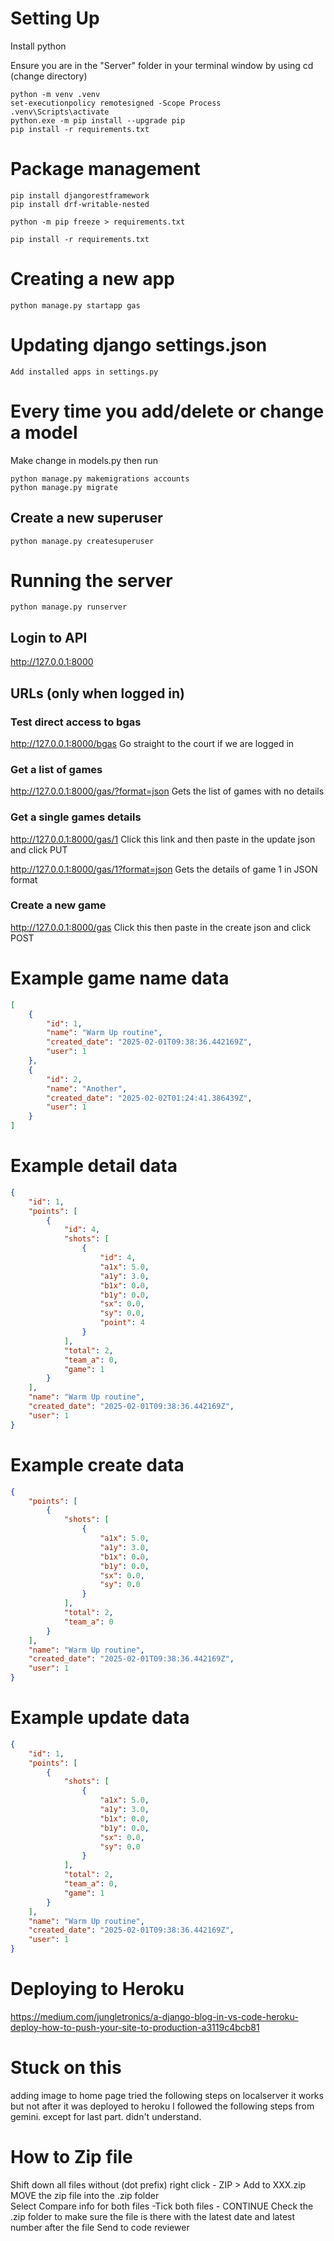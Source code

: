 # Setting Up
Install python

Ensure you are in the "Server" folder in your terminal window by using cd (change directory)

```shell
python -m venv .venv
set-executionpolicy remotesigned -Scope Process
.venv\Scripts\activate
python.exe -m pip install --upgrade pip
pip install -r requirements.txt
```

# Package management
```shell
pip install djangorestframework
pip install drf-writable-nested
```

```shell
python -m pip freeze > requirements.txt
```

```shell
pip install -r requirements.txt
```

# Creating a new app

```shell
python manage.py startapp gas
```

# Updating django settings.json

    Add installed apps in settings.py

# Every time you add/delete or change a model

Make change in models.py then run

```shell
python manage.py makemigrations accounts
python manage.py migrate
```

## Create a new superuser

```shell
python manage.py createsuperuser
```

# Running the server
```shell
python manage.py runserver
```

## Login to API

<http://127.0.0.1:8000>

## URLs (only when logged in)

### Test direct access to bgas

<http://127.0.0.1:8000/bgas>
Go straight to the court if we are logged in

### Get a list of games

<http://127.0.0.1:8000/gas/?format=json>
Gets the list of games with no details

### Get a single games details

<http://127.0.0.1:8000/gas/1>
Click this link and then paste in the update json and click PUT

<http://127.0.0.1:8000/gas/1?format=json>
Gets the details of game 1 in JSON format

### Create a new game

<http://127.0.0.1:8000/gas>
Click this then paste in the create json and click POST 

# Example game name data

```json
[
    {
        "id": 1,
        "name": "Warm Up routine",
        "created_date": "2025-02-01T09:38:36.442169Z",
        "user": 1
    },
    {
        "id": 2,
        "name": "Another",
        "created_date": "2025-02-02T01:24:41.386439Z",
        "user": 1
    }
]
```

# Example detail data

```json
{
    "id": 1,
    "points": [
        {
            "id": 4,
            "shots": [
                {
                    "id": 4,
                    "a1x": 5.0,
                    "a1y": 3.0,
                    "b1x": 0.0,
                    "b1y": 0.0,
                    "sx": 0.0,
                    "sy": 0.0,
                    "point": 4
                }
            ],
            "total": 2,
            "team_a": 0,
            "game": 1
        }
    ],
    "name": "Warm Up routine",
    "created_date": "2025-02-01T09:38:36.442169Z",
    "user": 1
}
```

# Example create data

```json
{
    "points": [
        {
            "shots": [
                {
                    "a1x": 5.0,
                    "a1y": 3.0,
                    "b1x": 0.0,
                    "b1y": 0.0,
                    "sx": 0.0,
                    "sy": 0.0
                }
            ],
            "total": 2,
            "team_a": 0
        }
    ],
    "name": "Warm Up routine",
    "created_date": "2025-02-01T09:38:36.442169Z",
    "user": 1
}
```

# Example update data

```json
{
    "id": 1,
    "points": [
        {
            "shots": [
                {
                    "a1x": 5.0,
                    "a1y": 3.0,
                    "b1x": 0.0,
                    "b1y": 0.0,
                    "sx": 0.0,
                    "sy": 0.0
                }
            ],
            "total": 2,
            "team_a": 0,
            "game": 1
        }
    ],
    "name": "Warm Up routine",
    "created_date": "2025-02-01T09:38:36.442169Z",
    "user": 1
}
```

# Deploying to Heroku

<https://medium.com/jungletronics/a-django-blog-in-vs-code-heroku-deploy-how-to-push-your-site-to-production-a3119c4bcb81>

# Stuck on this 
adding image to home page tried the following steps
on localserver  it works but not after it was deployed to heroku
I followed the following steps from gemini.
except for last part. didn't understand.

# How to Zip file
Shift down all files without (dot prefix)
right click - ZIP > Add to XXX.zip
MOVE the zip file into the .zip folder  
Select Compare info for both files
-Tick both files - CONTINUE
Check the .zip folder to make sure the file is there with the latest date and latest number after the file
Send to code reviewer